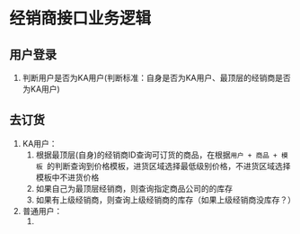 # 经销商接口业务逻辑



## 用户登录

1. 判断用户是否为KA用户(判断标准：自身是否为KA用户、最顶层的经销商是否为KA用户)


## 去订货

1. KA用户：
   1. 根据最顶层(自身)的经销商ID查询可订货的商品，在根据`用户 + 商品 + 模板 `的判断查询到价格模板，进货区域选择最低级别价格，不进货区域选择模板中不进货价格
   2. 如果自己为最顶层经销商，则查询指定商品公司的的库存
   3. 如果有上级经销商，则查询上级经销商的库存（如果上级经销商没库存？）
2. 普通用户：
   1. ​

